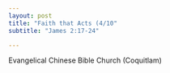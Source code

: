 ```yaml
---
layout: post
title: "Faith that Acts (4/10"
subtitle: "James 2:17-24"

---
```


Evangelical Chinese Bible Church (Coquitlam)
